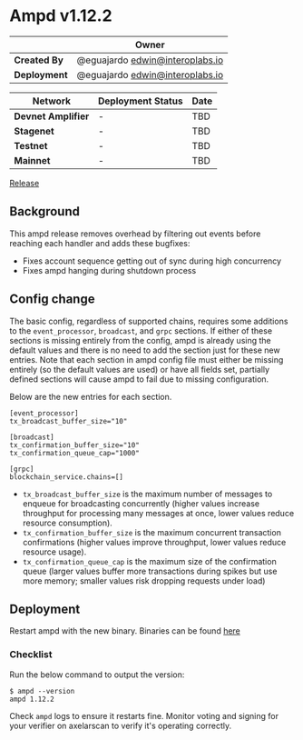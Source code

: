 # Ampd v1.12.2

|                | **Owner**                         |
| -------------- | --------------------------------- |
| **Created By** | @eguajardo <edwin@interoplabs.io> |
| **Deployment** | @eguajardo <edwin@interoplabs.io> |

| **Network**          | **Deployment Status** | **Date** |
| -------------------- | --------------------- | -------- |
| **Devnet Amplifier** | -                     | TBD      |
| **Stagenet**         | -                     | TBD      |
| **Testnet**          | -                     | TBD      |
| **Mainnet**          | -                     | TBD      |

[Release](https://github.com/axelarnetwork/axelar-amplifier/releases/tag/ampd-v1.12.2)

## Background

This ampd release removes overhead by filtering out events before reaching each handler and adds these bugfixes:

- Fixes account sequence getting out of sync during high concurrency
- Fixes ampd hanging during shutdown process

## Config change

The basic config, regardless of supported chains, requires some additions to the `event_processor`, `broadcast`, and `grpc` sections. If either of these sections is missing entirely from the config, ampd is already using the default values and there is no need to add the section just for these new entries. Note that each section in ampd config file must either be missing entirely (so the default values are used) or have all fields set, partially defined sections will cause ampd to fail due to missing configuration.

Below are the new entries for each section.

```
[event_processor]
tx_broadcast_buffer_size="10"

[broadcast]
tx_confirmation_buffer_size="10"
tx_confirmation_queue_cap="1000"

[grpc]
blockchain_service.chains=[]
```

- `tx_broadcast_buffer_size` is the maximum number of messages to enqueue for broadcasting concurrently (higher values increase throughput for processing many messages at once, lower values reduce resource consumption).
- `tx_confirmation_buffer_size` is the maximum concurrent transaction confirmations (higher values improve throughput, lower values reduce resource usage).
- `tx_confirmation_queue_cap` is the maximum size of the confirmation queue (larger values buffer more transactions during spikes but use more memory; smaller values risk dropping requests under load)

## Deployment

Restart ampd with the new binary. Binaries can be found [here](https://github.com/axelarnetwork/axelar-amplifier/releases/tag/ampd-v1.12.2)

### Checklist

Run the below command to output the version:

```
$ ampd --version
ampd 1.12.2
```

Check `ampd` logs to ensure it restarts fine. Monitor voting and signing for your verifier on axelarscan to verify it's operating correctly.
